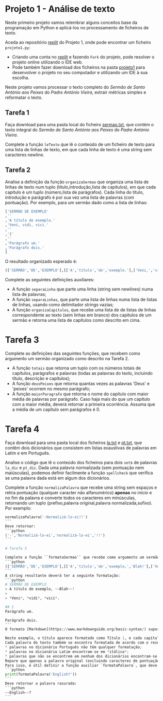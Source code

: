 # Projeto 1 - Análise de texto

Neste primeiro projeto vamos relembrar alguns conceitos base da programação em Python e aplicá-los no processamento de ficheiros de texto.

Aceda ao repositório [replit](https://replit.com/@up652136/Prog2-Proj1) do Projeto 1, onde pode encontrar um ficheiro `projeto1.py`:
- Criando uma conta no [replit](https://replit.com/) e fazendo `Fork` do projeto, pode resolver o projeto online utilizando o IDE web.
- Pode também fazer download dos ficheiros na pasta [projeto1](../scripts/projeto1) para desenvolver o projeto no seu computador e utilizando um IDE à sua escolha.

Neste projeto vamos processar o texto completo do *Sermão de Santo António aos Peixes* do *Padre António Vieira*, extrair métricas simples e reformatar o texto.

## Tarefa 1

Faça download para uma pasta local do ficheiro [sermao.txt](../scripts/projeto1/dados/sermao.txt), que contém o texto integral do *Sermão de Santo António aos Peixes* do *Padre António Vieira*.

Complete a função `leTexto` que lê o conteúdo de um ficheiro de texto para uma lista de linhas de texto, em que cada linha de texto é uma string sem caracteres newline.

## Tarefa 2

Analise a definição da função ``organizaSermao`` que organiza uma lista de linhas de texto num tuplo (título,introdução,lista de capítulos), em que cada capítulo é um tuplo (número,lista de parágrafos). Cada linha do título, introdução e parágrafo é por sua vez uma lista de palavras (com pontuação).
Por exemplo, para um sermão dado como a lista de linhas:
```python
['SERMÃO DE EXEMPLO'
,''
,'A título de exemplo.'
,'Veni, vidi, vici.'
,''
,'I'
,''
,'Parágrafo um.'
,'Parágrafo dois.'
]
```
O resultado organizado esperado é:
```python
(['SERMÃO','DE','EXEMPLO'],[['A','título','de','exemplo.'],['Veni,','vidi,','vici.']],[('I',[['Parágrafo','um.'],['Parágrafo','dois.']])])
```

Complete as seguintes definições auxiliares:
- A função `separaLinha` que parte uma linha (string sem newlines) numa lista de palavras;
- A função `separaLinhas`, que parte uma lista de linhas numa lista de listas de linhas, usando como delimitador strings vazias;
- A função `organizaCapitulos`, que recebe uma lista de de listas de linhas correspondente ao texto (sem linhas em branco) dos capítulos de um sermão e retorna uma lista de capítulos como descrito em cima.

# Tarefa 3

Complete as definições das seguintes funções, que recebem como argumento um sermão organizado como descrito na Tarefa 2.
- A função `totais` que retorna um tuplo com os números totais de capítulos, parágrafos e palavras (todas as palavras do texto, incluindo título, descrição e capítulos);
- A função `deusPeixes` que retorna quantas vezes as palavras 'Deus' e 'peixes' ocorrem no mesmo parágrafo;
- A função `maiorParagrafo` que retorna o nome do capítulo com maior média de palavras por parágrafo. Caso haja mais do que um capítulo com a maior média, deverá retornar a primeira ocorrência. Assuma que a média de um capítulo sem parágrafos é 0.

# Tarefa 4

Faça download para uma pasta local dos ficheiros [la.txt](../scripts/projeto1/dados/la.txt) e [pt.txt](../scripts/projeto1/dados/pt.txt), que contêm dois dicionários que consistem em listas exaustivas de palavras em Latim e em Português. 

Analise o código que lê o conteúdo dos ficheiros para dois ``set``s de palavras `la_dic` e `pt_dic`.
Dada uma palavra normalizada (sem pontuação nem maiúsculas), podemos definir facilmente a função `spellcheck` que verifica se uma palavra dada está em algum dos dicionários.

Complete a função `normalizaPalavra` que recebe uma string sem espaços e retira pontuação (qualquer caracter não alfanumérico) **apenas** no início e no fim da palavra e converte todos os caracteres em minúsculas, retornando um tuplo (prefixo,palavra original,palavra normalizada,sufixo). Por exemplo:
``````python
normalizaPalavra('-Normalizá-lo-ei!!')
```
Deve retornar:
```python
('-','Normalizá-lo-ei','normalizá-lo-ei','!!')
```

# Tarefa 5

Complete a função ``formataSermao`` que recebe como argumento um sermão organizado como descrito na Tarefa 2 e retorna uma string no formato [Markdown](https://www.markdownguide.org/basic-syntax/). Por exemplo, para o sermão:
```python
(['SERMÃO','DE','EXEMPLO'],[['A','título','de','exemplo,','Blah!'],['Veni,','vidi,','vici.']],[('I',[['Parágrafo','um.'],['Parágrafo','dois.']])])
```
A string resultante deverá ter a seguinte formatação:
```python
# SERMÃO DE EXEMPLO
> A título de exemplo, ~~Blah~~!
> 
> *Veni*, *vidi*, *vici*.

## I
Parágrafo um.

Parágrafo dois.
```
O formato [Markdown](https://www.markdownguide.org/basic-syntax/) suporta uma sintaxe especial de texto para definir títulos, estilos de letra e outras formatações; consulte a documentação. Pode visualizar o texto formatado utilizando escrevendo o seu conteúdo para um ficheiro com extensão `.md`, por exemplo `sermao.md` e utilizar a pré-visualização automática do IDE. Pode também copiar o texto para um pré-visualizador web como [este](https://markdownlivepreview.com/)

Neste exemplo, o título aparece formatado como Título 1, e cada capítulo como Título 2. Cada parágrafo encontra-se separado por uma linha em branco. Os parágrafos da descrição encontram-se formatados como um só bloco de citação.
Cada palavra do texto também se encontra formatada de acordo com o resultado da função ``spellcheck``(para a palavra normalizada) definida acima:
* palavras no dicionário Português não têm qualquer formatação;
* palavras no dicionário Latim encontram-se em *itálico*;
* palavras que não se encontrem em nenhum dos dicionários encontram-se ~~rasuradas~~.
Repare que apenas a palavra original (excluindo caracteres de pontuação) se encontra formatada.
Para isso, é útil definir a função auxiliar `formataPalavra`, que deve receber uma palavra, normalizá-la, correr o spellchecker e retornar a palavra formatada. Por exemplo, para uma palavra em Inglês:
```python
print(formataPalavra('English?'))
```
Deve retornar a palavra rasurada:
```python
~~English~~?
```


